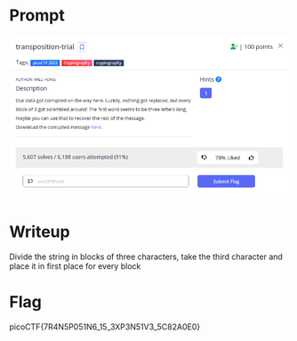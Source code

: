 <h1>
  Prompt
</h1>

![alt text](prompt.png)

<h1>
  Writeup
</h1>

Divide the string in blocks of three characters, take the third character and place it in first place for every block

<h1>
  Flag
</h1>
picoCTF{7R4N5P051N6_15_3XP3N51V3_5C82A0E0}
